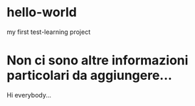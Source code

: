 # hello-world
my first test-learning project
# Non ci sono altre informazioni particolari da aggiungere...

Hi everybody...
